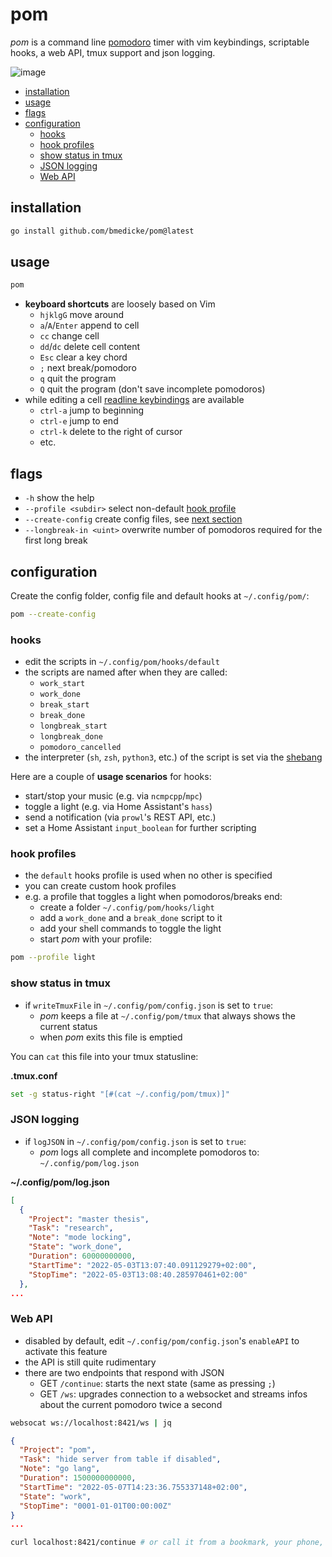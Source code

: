 # pom

*pom* is a command line [pomodoro](https://en.wikipedia.org/wiki/Pomodoro_Technique)
timer with vim keybindings, scriptable hooks, a web API, tmux support and json logging.

![image](https://user-images.githubusercontent.com/173962/166680550-d70ed16a-bc93-414e-bf04-ad42abcf9f96.png)

<!-- vim-markdown-toc GFM -->

* [installation](#installation)
* [usage](#usage)
* [flags](#flags)
* [configuration](#configuration)
  * [hooks](#hooks)
  * [hook profiles](#hook-profiles)
  * [show status in tmux](#show-status-in-tmux)
  * [JSON logging](#json-logging)
  * [Web API](#web-api)

<!-- vim-markdown-toc -->

## installation

```sh
go install github.com/bmedicke/pom@latest
```

## usage

```sh
pom
```

* **keyboard shortcuts** are loosely based on Vim
  * `hjklgG` move around
  * `a`/`A`/`Enter` append to cell
  * `cc` change cell
  * `dd`/`dc` delete cell content
  * `Esc` clear a key chord
  * `;` next break/pomodoro
  * `q` quit the program
  * `Q` quit the program (don't save incomplete pomodoros)
* while editing a cell [readline keybindings](https://en.wikipedia.org/wiki/GNU_Readline) are available
  * `ctrl-a` jump to beginning
  * `ctrl-e` jump to end
  * `ctrl-k` delete to the right of cursor
  * etc.

## flags

* `-h` show the help
* `--profile <subdir>` select non-default [hook profile](#hook-profiles)
* `--create-config` create config files, see [next section](#configuration)
* `--longbreak-in <uint>` overwrite number of pomodoros required for the first long break


## configuration

Create the config folder, config file and default hooks at `~/.config/pom/`:

```sh
pom --create-config
```

### hooks

* edit the scripts in `~/.config/pom/hooks/default`
* the scripts are named after when they are called:
  * `work_start`
  * `work_done`
  * `break_start`
  * `break_done`
  * `longbreak_start`
  * `longbreak_done`
  * `pomodoro_cancelled`
* the interpreter (`sh`, `zsh`, `python3`, etc.) of the script is set via the [shebang](https://en.wikipedia.org/wiki/Shebang_(Unix))

Here are a couple of **usage scenarios** for hooks:

  * start/stop your music (e.g. via `ncmpcpp`/`mpc`)
  * toggle a light (e.g. via Home Assistant's `hass`)
  * send a notification (via `prowl`'s REST API, etc.)
  * set a Home Assistant `input_boolean` for further scripting

### hook profiles

* the `default` hooks profile is used when no other is specified
* you can create custom hook profiles
* e.g. a profile that toggles a light when pomodoros/breaks end:
  * create a folder `~/.config/pom/hooks/light`
  * add a `work_done` and a `break_done` script to it
  * add your shell commands to toggle the light
  * start *pom* with your profile:

```sh
pom --profile light
```

### show status in tmux

* if `writeTmuxFile` in `~/.config/pom/config.json` is set to `true`:
  * *pom* keeps a file at `~/.config/pom/tmux` that always shows the current status
  * when *pom* exits this file is emptied

You can `cat` this file into your tmux statusline:

**.tmux.conf**
```sh
set -g status-right "[#(cat ~/.config/pom/tmux)]"
```

### JSON logging

* if `logJSON` in `~/.config/pom/config.json` is set to `true`:
  * *pom* logs all complete and incomplete pomodoros to: `~/.config/pom/log.json`

**~/.config/pom/log.json**

```json
[
  {
    "Project": "master thesis",
    "Task": "research",
    "Note": "mode locking",
    "State": "work_done",
    "Duration": 60000000000,
    "StartTime": "2022-05-03T13:07:40.091129279+02:00",
    "StopTime": "2022-05-03T13:08:40.285970461+02:00"
  },
...
```

### Web API

* disabled by default, edit `~/.config/pom/config.json`'s `enableAPI` to activate this feature
* the API is still quite rudimentary
* there are two endpoints that respond with JSON
  * GET `/continue`: starts the next state (same as pressing `;`)
  * GET `/ws`: upgrades connection to a websocket and streams infos about the current pomodoro twice a second

```sh
websocat ws://localhost:8421/ws | jq
```

```json
{
  "Project": "pom",
  "Task": "hide server from table if disabled",
  "Note": "go lang",
  "Duration": 1500000000000,
  "StartTime": "2022-05-07T14:23:36.755337148+02:00",
  "State": "work",
  "StopTime": "0001-01-01T00:00:00Z"
}
...
```

```sh
curl localhost:8421/continue # or call it from a bookmark, your phone, etc.
```
